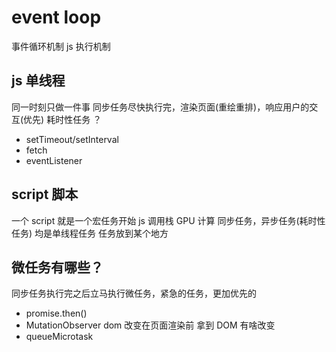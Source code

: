 # event loop

事件循环机制 js 执行机制

## js 单线程

同一时刻只做一件事
同步任务尽快执行完，渲染页面(重绘重排)，响应用户的交互(优先)
耗时性任务 ？

- setTimeout/setInterval
- fetch
- eventListener

## script 脚本

一个 script 就是一个宏任务开始 js 调用栈
GPU 计算
同步任务，异步任务(耗时性任务) 均是单线程任务 任务放到某个地方

## 微任务有哪些？

同步任务执行完之后立马执行微任务，紧急的任务，更加优先的

- promise.then()
- MutationObserver
  dom 改变在页面渲染前 拿到 DOM 有啥改变
- queueMicrotask
